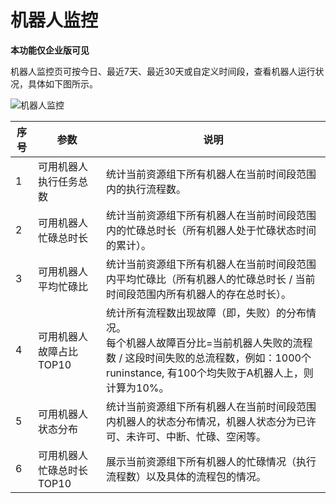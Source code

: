 # 机器人监控
**本功能仅企业版可见**

机器人监控页可按今日、最近7天、最近30天或自定义时间段，查看机器人运行状况，具体如下图所示。

![机器人监控](https://docimages.blob.core.chinacloudapi.cn/images/Console/Dashboard/robotdashboard20201203.png)

| 序号 | 参数                      | 说明                                                         |
| ---- | ------------------------- | ------------------------------------------------------------ |
| 1    | 可用机器人执行任务总数    | 统计当前资源组下所有机器人在当前时间段范围内的执行流程数。   |
| 2    | 可用机器人忙碌总时长      | 统计当前资源组下所有机器人在当前时间段范围内的忙碌总时长（所有机器人处于忙碌状态时间的累计）。 |
| 3    | 可用机器人平均忙碌比      | 统计当前资源组下所有机器人在当前时间段范围内平均忙碌比（所有机器人的忙碌总时长 / 当前时间段范围内所有机器人的存在总时长）。 |
| 4    | 可用机器人故障占比TOP10   | 统计所有流程数出现故障（即，失败）的分布情况。<br>每个机器人故障百分比=当前机器人失败的流程数 / 这段时间失败的总流程数，例如：1000个runinstance, 有100个均失败于A机器人上，则计算为10%。 |
| 5    | 可用机器人状态分布        | 统计当前资源组下所有机器人在当前时间段范围内机器人的状态分布情况，机器人状态分为已许可、未许可、中断、忙碌、空闲等。 |
| 6    | 可用机器人忙碌总时长TOP10 | 展示当前资源组下所有机器人的忙碌情况（执行流程数）以及具体的流程包的情况。 |

